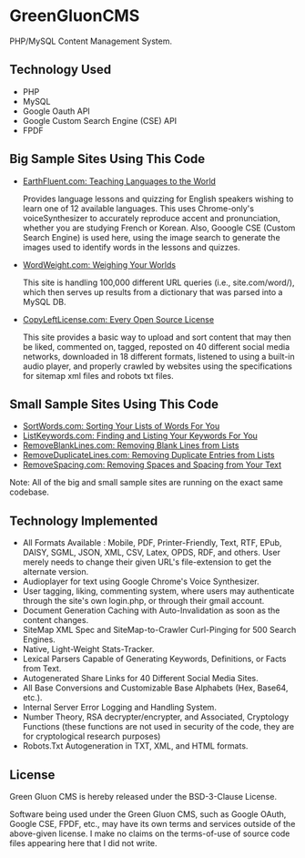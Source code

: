 # GreenGluonCMS
PHP/MySQL Content Management System.

## Technology Used
- PHP
- MySQL
- Google Oauth API
- Google Custom Search Engine (CSE) API
- FPDF

## Big Sample Sites Using This Code
- [EarthFluent.com: Teaching Languages to the World](http://www.earthfluent.com/)

   Provides language lessons and quizzing for English speakers wishing to learn one of 12 available languages.  This uses Chrome-only's voiceSynthesizer to accurately reproduce accent and pronunciation, whether you are studying French or Korean.  Also, Gooogle CSE (Custom Search Engine) is used here, using the image search to generate the images used to identify words in the lessons and quizzes.

- [WordWeight.com: Weighing Your Worlds](http://www.wordweight.com/)

   This site is handling 100,000 different URL queries (i.e., site.com/word/), which then serves up results from a dictionary that was parsed into a MySQL DB.

- [CopyLeftLicense.com: Every Open Source License](http://www.copyleftlicense.com/)

    This site provides a basic way to upload and sort content that may then be liked, commented on, tagged, reposted on 40 different social media networks, downloaded in 18 different formats, listened to using a built-in audio player, and properly crawled by websites using the specifications for sitemap xml files and robots txt files.

## Small Sample Sites Using This Code
- [SortWords.com: Sorting Your Lists of Words For You](http://www.sortwords.com/)
- [ListKeywords.com: Finding and Listing Your Keywords For You](http://www.listkeywords.com/)
- [RemoveBlankLines.com: Removing Blank Lines from Lists](http://www.removeblanklines.com/)
- [RemoveDuplicateLines.com: Removing Duplicate Entries from Lists](http://www.removeduplicatelines.com/)
- [RemoveSpacing.com: Removing Spaces and Spacing from Your Text](http://www.removespacing.com/)

Note: All of the big and small sample sites are running on the exact same codebase.

## Technology Implemented
- All Formats Available : Mobile, PDF, Printer-Friendly, Text, RTF, EPub, DAISY, SGML, JSON, XML, CSV, Latex, OPDS, RDF, and others.  User merely needs to change their given URL's file-extension to get the alternate version.
- Audioplayer for text using Google Chrome's Voice Synthesizer.
- User tagging, liking, commenting system, where users may authenticate through the site's own login.php, or through their gmail account.
- Document Generation Caching with Auto-Invalidation as soon as the content changes.
- SiteMap XML Spec and SiteMap-to-Crawler Curl-Pinging for 500 Search Engines.
- Native, Light-Weight Stats-Tracker.
- Lexical Parsers Capable of Generating Keywords, Definitions, or Facts from Text.
- Autogenerated Share Links for 40 Different Social Media Sites.
- All Base Conversions and Customizable Base Alphabets (Hex, Base64, etc.).
- Internal Server Error Logging and Handling System.
- Number Theory, RSA decrypter/encrypter, and Associated, Cryptology Functions (these functions are not used in security of the code, they are for cryptological research purposes)
- Robots.Txt Autogeneration in TXT, XML, and HTML formats.

## License
Green Gluon CMS is hereby released under the BSD-3-Clause License.

Software being used under the Green Gluon CMS, such as Google OAuth, Google CSE, FPDF, etc., may have its own terms and services outside of the above-given license.  I make no claims on the terms-of-use of source code files appearing here that I did not write.

